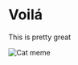 # Voilá

This is pretty great

![Cat meme](https://i.cbc.ca/1.5359433.1573751138!/fileImage/httpImage/image.jpg_gen/derivatives/original_1180/woman-yelling-at-cat.jpg)